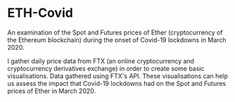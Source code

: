 # ETH-Covid
An examination of the Spot and Futures prices of Ether (cryptocurrency of the Ethereum blockchain) during the onset of Covid-19 lockdowns in March 2020.

I gather daily price data from FTX (an online cryptocurrency and cryptocurrency derivatives exchange) in order to create some basic visualisations. Data gathered using FTX's API. These visualisations can help us assess the impact that Covid-19 lockdowns had on the Spot and Futures prices of Ether in March 2020.
